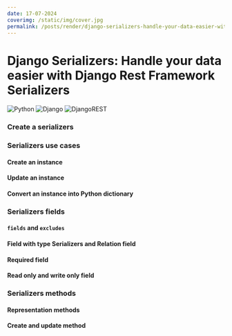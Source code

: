 ```yaml
---
date: 17-07-2024
coverimg: /static/img/cover.jpg
permalink: /posts/render/django-serializers-handle-your-data-easier-with-serializers
---
```


# Django Serializers: Handle your data easier with Django Rest Framework Serializers

![Python](https://img.shields.io/badge/python-3670A0?style=for-the-badge&logo=python&logoColor=ffdd54)
![Django](https://img.shields.io/badge/django-%23092E20.svg?style=for-the-badge&logo=django&logoColor=white)
![DjangoREST](https://img.shields.io/badge/DJANGO-REST-ff1709?style=for-the-badge&logo=django&logoColor=white&color=ff1709&labelColor=gray)

### Create a serializers
### Serializers use cases
#### Create an instance
#### Update an instance
#### Convert an instance into Python dictionary
### Serializers fields
#### `fields` and `excludes`
#### Field with type Serializers and Relation field
#### Required field
#### Read only and write only field
### Serializers methods
#### Representation methods
#### Create and update method
